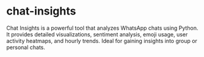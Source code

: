 # chat-insights
Chat Insights is a powerful tool that analyzes WhatsApp chats using Python. It provides detailed visualizations, sentiment analysis, emoji usage, user activity heatmaps, and hourly trends. Ideal for gaining insights into group or personal chats.
